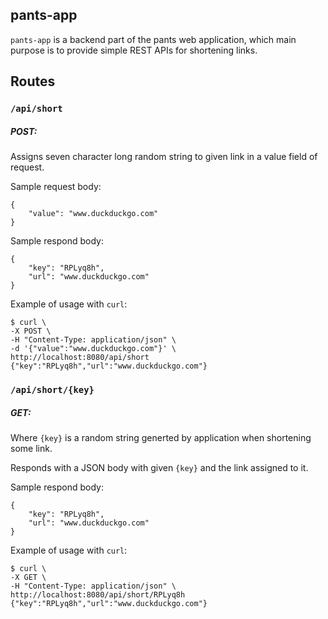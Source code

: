 ## pants-app

`pants-app` is a backend part of the pants web application, which main purpose is to provide simple REST APIs for shortening links.

## Routes

### `/api/short`

##### POST:

Assigns seven character long random string to given link in a value field of request.

Sample request body:

```
{
    "value": "www.duckduckgo.com"
}
```

Sample respond body:
```
{
    "key": "RPLyq8h",
    "url": "www.duckduckgo.com"
}
```

Example of usage with `curl`:

    $ curl \
    -X POST \
    -H "Content-Type: application/json" \
    -d '{"value":"www.duckduckgo.com"}' \
    http://localhost:8080/api/short
    {"key":"RPLyq8h","url":"www.duckduckgo.com"}

### `/api/short/{key}`

##### GET:

Where `{key}` is a random string generted by application when shortening some link.

Responds with a JSON body with given `{key}` and the link assigned to it.

Sample respond body:
```
{
    "key": "RPLyq8h",
    "url": "www.duckduckgo.com"
}
```

Example of usage with `curl`:

    $ curl \
    -X GET \
    -H "Content-Type: application/json" \
    http://localhost:8080/api/short/RPLyq8h
    {"key":"RPLyq8h","url":"www.duckduckgo.com"}

